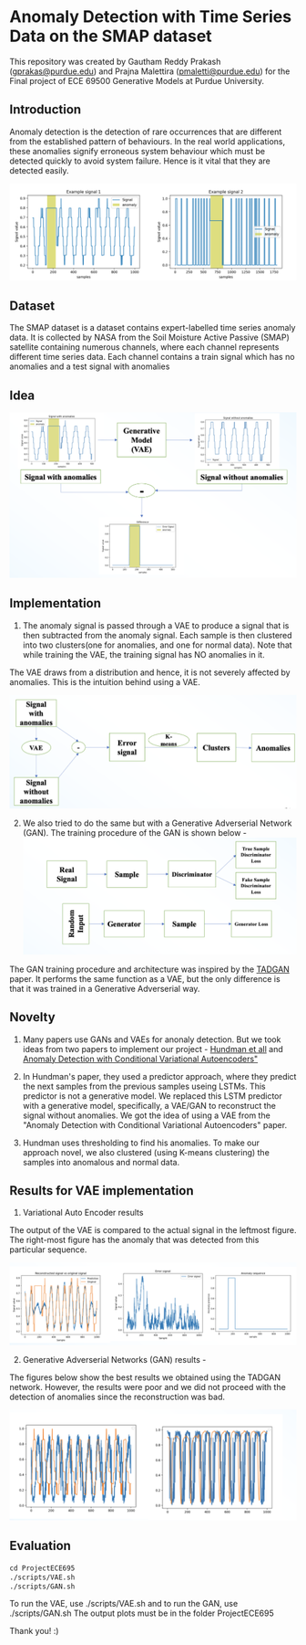 # Anomaly Detection with Time Series Data on the SMAP dataset

This repository was created by Gautham Reddy Prakash (gprakas@purdue.edu) and Prajna Malettira (pmaletti@purdue.edu) for the Final project of ECE 69500 Generative Models at Purdue University. 



## Introduction
Anomaly detection is the detection of rare occurrences that are different from the established pattern of behaviours. In the real world applications, these anomalies signify erroneous system behaviour which must be detected quickly to avoid system failure. Hence is it vital that they are detected easily.


![introplot](https://github.com/Gautham195/ECE695_Project/blob/main/images/IntroPics.png?raw=true)



## Dataset
The SMAP dataset is a dataset contains expert-labelled time series anomaly data. It is collected by NASA from the Soil Moisture Active Passive (SMAP) satellite containing numerous channels, where each channel represents different time series data. 
Each channel contains a train signal which has no anomalies and a test signal with anomalies



## Idea

![ideaplot](https://github.com/Gautham195/ECE695_Project/blob/main/images/Idea.png)



## Implementation
1) The anomaly signal is passed through a VAE to produce a signal that is then subtracted from the anomaly signal. Each sample is then clustered into two clusters(one for anomalies, and one for normal data). Note that while training the VAE, the training signal has NO anomalies in it. 

The VAE draws from a distribution and hence, it is not severely affected by anomalies. This is the intuition behind using a VAE. 

![Implementation](https://github.com/Gautham195/ECE695_Project/blob/main/images/Implementation.png)

2) We also tried to do the same but with a Generative Adverserial Network (GAN). The training procedure of the GAN is shown below - 
![Implementation2](https://github.com/Gautham195/ECE695_Project/blob/main/images/TrainingProcess.png)

The GAN training procedure and architecture was inspired by the [TADGAN](https://ieeexplore.ieee.org/abstract/document/9378139) paper. It performs the same function as a VAE, but the only difference is that it was trained in a Generative Adverserial way.


## Novelty 
1) Many papers use GANs and VAEs for anonaly detection. But we took ideas from two papers to implement our project - 
[Hundman et all](https://arxiv.org/pdf/1802.04431) and [Anomaly Detection with Conditional Variational Autoencoders"](https://ieeexplore.ieee.org/abstract/document/8999265)

2) In Hundman's paper, they used a predictor approach, where they predict the next samples from the previous samples useing LSTMs. This predictor is not a generative model. We replaced this LSTM predictor with a generative model, specifically, a VAE/GAN to reconstruct the signal without anomalies. We got the idea of using a VAE from the "Anomaly Detection with Conditional Variational Autoencoders" paper. 

3) Hundman uses thresholding to find his anomalies. To make our approach novel, we also clustered (using K-means clustering) the samples into anomalous and normal data. 


## Results for VAE implementation
1) Variational Auto Encoder results

The output of the VAE is compared to the actual signal in the leftmost figure. The right-most figure has the anomaly that was detected from this particular sequence. 

![results](https://github.com/Gautham195/ECE695_Project/blob/main/images/Results.png)

2) Generative Adverserial Networks (GAN) results -

The figures below show the best results we obtained using the TADGAN network. However, the results were poor and we did not proceed with the detection of anomalies since the reconstruction was bad. 

![results2](https://github.com/Gautham195/ECE695_Project/blob/main/images/ResultsGAN.png)

## Evaluation
```
cd ProjectECE695
./scripts/VAE.sh
./scripts/GAN.sh
```
To run the VAE, use ./scripts/VAE.sh and to run the GAN, use ./scripts/GAN.sh
The output plots must be in the folder ProjectECE695


Thank you! :)
